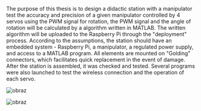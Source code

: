 The purpose of this thesis is to design a didactic station with a manipulator test the accuracy and precision of a given manipulator controlled by 4 servos using the PWM signal for rotation, the PWM signal and the angle of rotation will be calculated by a algorithm written in MATLAB. The written algorithm will be uploaded to the Raspberry Pi through the "deployment" process. According to the assumptions, the station should have an embedded system - Raspberry Pi, a manipulator, a regulated power supply, and access to a MATLAB program. All elements are mounted on "Golding" connectors, which facilitates quick replacement in the event of damage. After the station is assembled, it was checked and tested. Several programs were also launched to test the wireless connection and the operation of each servo.

![obraz](https://github.com/user-attachments/assets/df415cbc-ca4c-4760-97de-7622b6673153)

![obraz](https://github.com/user-attachments/assets/b171e088-5e55-4ee5-8a72-1b3028759a5a)

